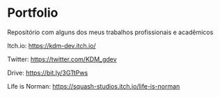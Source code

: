 # Portfolio
Repositório com alguns dos meus trabalhos profissionais e acadêmicos


Itch.io: https://kdm-dev.itch.io/

Twitter: https://twitter.com/KDM_gdev

Drive: https://bit.ly/3GTtPws

Life is Norman: https://squash-studios.itch.io/life-is-norman
